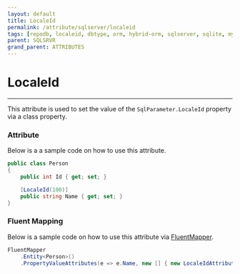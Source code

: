 ```yaml
---
layout: default
title: LocaleId
permalink: /attribute/sqlserver/localeid
tags: [repodb, localeid, dbtype, orm, hybrid-orm, sqlserver, sqlite, mysql, postgresql]
parent: SQLSRVR
grand_parent: ATTRIBUTES
---
```


# LocaleId

---

This attribute is used to set the value of the `SqlParameter.LocaleId` property via a class property.

### Attribute

Below is a a sample code on how to use this attribute.

```csharp
public class Person
{
    public int Id { get; set; }

    [LocaleId(100)]
    public string Name { get; set; }
}
```

### Fluent Mapping

Below is a sample code on how to use this attribute via [FluentMapper](/mapper/fluentmapper).

```csharp
FluentMapper
    .Entity<Person>()
    .PropertyValueAttributes(e => e.Name, new [] { new LocaleIdAttribute(100) })
```
